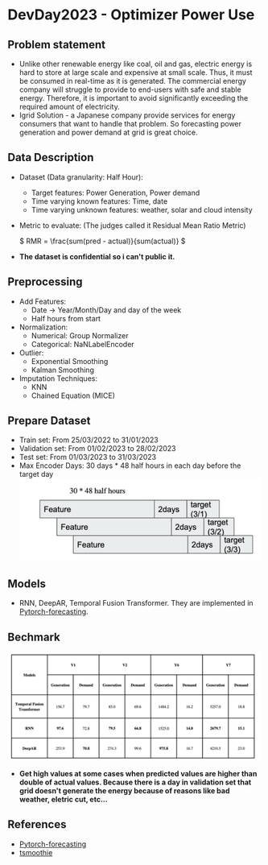 # DevDay2023 - Optimizer Power Use
## Problem statement
- Unlike other renewable energy like coal, oil and gas, electric energy is hard to store at large scale and expensive at small scale. Thus, it must be consumed in real-time as it is generated. The commercial energy company will struggle to provide to end-users with safe and stable energy. Therefore, it is important to avoid significantly exceeding the required amount of electricity.
- Igrid Solution - a Japanese company provide services for energy consumers that want to handle that problem. So forecasting power generation and power demand at grid is great choice.
## Data Description
- Dataset (Data granularity: Half Hour):
    - Target features: Power Generation, Power demand
    - Time varying known features: Time, date
    - Time varying unknown features: weather, solar and cloud intensity

- Metric to evaluate: (The judges called it Residual Mean Ratio Metric) 

    $
        RMR = \frac{sum(pred - actual)}{sum(actual)}
    $

- <strong>The dataset is confidential so i can't public it.</strong>

## Preprocessing
- Add Features:
    - Date -> Year/Month/Day and day of the week
    - Half hours from start
- Normalization:
    - Numerical: Group Normalizer
    - Categorical: NaNLabelEncoder
- Outlier:
    - Exponential Smoothing
    - Kalman Smoothing
- Imputation Techniques:
    - KNN
    - Chained Equation (MICE)

## Prepare Dataset
- Train set: From 25/03/2022 to 31/01/2023
- Validation set: From 01/02/2023 to 28/02/2023
- Test set: From 01/03/2023 to 31/03/2023
- Max Encoder Days: 30 days * 48 half hours in each day before the target day
![image](./images/dataset_format.png)
## Models
- RNN, DeepAR, Temporal Fusion Transformer. They are implemented in [Pytorch-forecasting](https://pytorch-forecasting.readthedocs.io/en/stable/).
## Bechmark
![image](./images/benchmark.png)

- <strong>Get high values at some cases when predicted values are higher than double of actual values. Because there is a day in validation set that grid doesn't generate the energy because of reasons like bad weather, eletric cut, etc...</strong>

## References
- [Pytorch-forecasting](https://pytorch-forecasting.readthedocs.io/en/stable/)
- [tsmoothie](https://github.com/cerlymarco/tsmoothie)